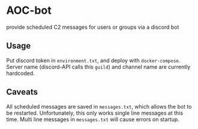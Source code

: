 # AOC-bot

provide scheduled C2 messages for users or groups via a discord bot

## Usage

Put discord token in `environment.txt`, and deploy with `docker-compose`. Server name (discord-API calls this `guild`) and channel name are currently hardcoded.

## Caveats

All scheduled messages are saved in `messages.txt`, which allows the bot to be restarted. Unfortunately, this only works single line messages at this time. Multi line messages in `messages.txt` will cause errors on startup.
